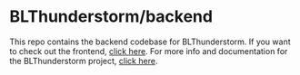 # BLThunderstorm/backend
This repo contains the backend codebase for BLThunderstorm. If you want to check out the frontend, [click here](https://gitlab.com/BLThunderstorm/frontend). For more info and documentation for the BLThunderstorm project, [click here](https://gitlab.com/BLThunderstorm/about).
